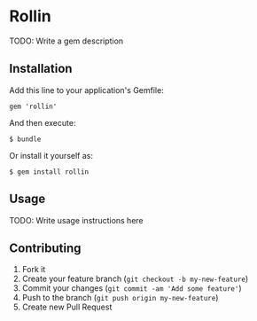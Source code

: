 # Rollin

TODO: Write a gem description

## Installation

Add this line to your application's Gemfile:

    gem 'rollin'

And then execute:

    $ bundle

Or install it yourself as:

    $ gem install rollin

## Usage

TODO: Write usage instructions here

## Contributing

1. Fork it
2. Create your feature branch (`git checkout -b my-new-feature`)
3. Commit your changes (`git commit -am 'Add some feature'`)
4. Push to the branch (`git push origin my-new-feature`)
5. Create new Pull Request
